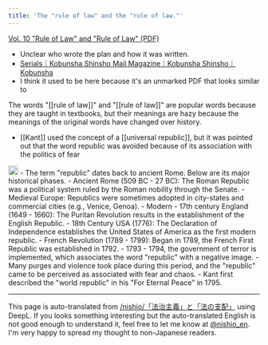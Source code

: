 ```yaml
---
title: 'The "rule of law" and the "rule of law."'
---
```


[Vol. 10 "Rule of Law" and "Rule of Law" (PDF)](https://www.kobunsha.com/special/sinsyo/member/serial/pdf/ns010_sm0027.pdf)
- Unclear who wrote the plan and how it was written.
- [Serials｜Kobunsha Shinsho Mail Magazine｜Kobunsha Shinsho｜Kobunsha](https://www.kobunsha.com/special/sinsyo/member/serial/)
- I think it used to be here because it's an unmarked PDF that looks similar to

The words "[[rule of law]]" and "[[rule of law]]" are popular words because they are taught in textbooks, but their meanings are hazy because the meanings of the original words have changed over history.

- [[Kant]] used the concept of a [[universal republic]], but it was pointed out that the word republic was avoided because of its association with the politics of fear
<img src='https://scrapbox.io/api/pages/nishio-en/gpt/icon' alt='gpt.icon' height="19.5"/>
- The term "republic" dates back to ancient Rome. Below are its major historical phases.
    - Ancient Rome (509 BC - 27 BC): The Roman Republic was a political system ruled by the Roman nobility through the Senate.
    - Medieval Europe: Republics were sometimes adopted in city-states and commercial cities (e.g., Venice, Genoa).
    - Modern
        - 17th century England (1649 - 1660): The Puritan Revolution results in the establishment of the English Republic.
        - 18th Century USA (1776): The Declaration of Independence establishes the United States of America as the first modern republic.
        - French Revolution (1789 - 1799): Began in 1789, the French First Republic was established in 1792.
            - 1793 - 1794, the government of terror is implemented, which associates the word "republic" with a negative image.
            - Many purges and violence took place during this period, and the "republic" came to be perceived as associated with fear and chaos.
        - Kant first described the "world republic" in his "For Eternal Peace" in 1795.

---
This page is auto-translated from [/nishio/「法治主義」と「法の支配」](https://scrapbox.io/nishio/「法治主義」と「法の支配」) using DeepL. If you looks something interesting but the auto-translated English is not good enough to understand it, feel free to let me know at [@nishio_en](https://twitter.com/nishio_en). I'm very happy to spread my thought to non-Japanese readers.